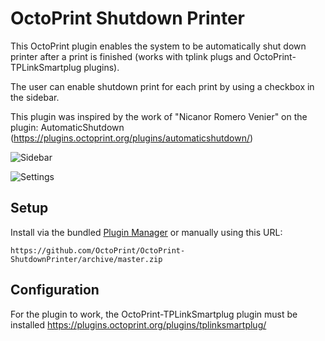 # OctoPrint Shutdown Printer

This OctoPrint plugin enables the system to be automatically shut down printer after a print is finished (works with tplink plugs and OctoPrint-TPLinkSmartplug plugins).

The user can enable shutdown print for each print by using a checkbox in the sidebar.

This plugin was inspired by the work of "Nicanor Romero Venier" on the plugin: AutomaticShutdown (https://plugins.octoprint.org/plugins/automaticshutdown/)

![Sidebar](https://i.imgur.com/VAGQUA2.jpg)

![Settings](https://i.imgur.com/wlsd965.jpg)

## Setup

Install via the bundled [Plugin Manager](https://github.com/foosel/OctoPrint/wiki/Plugin:-Plugin-Manager)
or manually using this URL:

    https://github.com/OctoPrint/OctoPrint-ShutdownPrinter/archive/master.zip

## Configuration

For the plugin to work, the OctoPrint-TPLinkSmartplug plugin must be installed
https://plugins.octoprint.org/plugins/tplinksmartplug/
